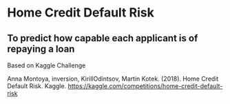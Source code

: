 # Home Credit Default Risk

## To predict how capable each applicant is of repaying a loan

Based on Kaggle Challenge

Anna Montoya, inversion, KirillOdintsov, Martin Kotek. (2018). Home Credit Default Risk. Kaggle. https://kaggle.com/competitions/home-credit-default-risk
